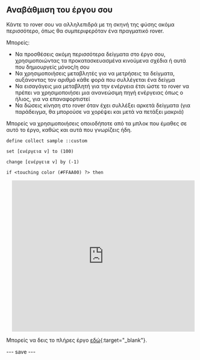 ## Αναβάθμιση του έργου σου

Κάντε το rover σου να αλληλεπιδρά με τη σκηνή της φύσης ακόμα περισσότερο, όπως θα συμπεριφερόταν ένα πραγματικό rover.

Μπορείς:
- Να προσθέσεις ακόμη περισσότερα δείγματα στο έργο σου, χρησιμοποιώντας τα προκατασκευασμένα κινούμενα σχέδια ή αυτά που δημιουργείς μόνος/η σου
- Να χρησιμοποιήσεις μεταβλητές για να μετρήσεις τα δείγματα, αυξάνοντας τον αριθμό κάθε φορά που συλλέγεται ένα δείγμα
- Να εισαγάγεις μια μεταβλητή για την ενέργεια έτσι ώστε το rover να πρέπει να χρησιμοποιήσει μια ανανεώσιμη πηγή ενέργειας όπως ο ήλιος, για να επαναφορτιστεί
- Να δώσεις κίνηση στο rover όταν έχει συλλέξει αρκετά δείγματα (για παράδειγμα, θα μπορούσε να χορέψει και μετά να πετάξει μακριά)

Μπορείς να χρησιμοποιήσεις οποιοδήποτε από τα μπλοκ που έμαθες σε αυτό το έργο, καθώς και αυτά που γνωρίζεις ήδη.

```blocks3
define collect sample ::custom
```

```blocks3
set [ενέργεια v] to (100)
```

```blocks3
change [ενέργεια v] by (-1)
```

```blocks3
if <touching color (#FFAA00) ?> then
```


<div class="scratch-preview" style="margin-left: 15px;">
  <iframe allowtransparency="true" width="485" height="402" src="https://scratch.mit.edu/projects/embed/897098391/?autostart=false" frameborder="0"></iframe>
</div>

Μπορείς να δεις το πλήρες έργο [εδώ](https://scratch.mit.edu/projects/897098391){:target="_blank"}.



--- save ---
